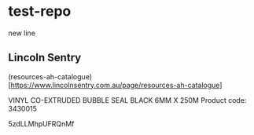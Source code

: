 # test-repo
new line

## Lincoln Sentry
(resources-ah-catalogue)[https://www.lincolnsentry.com.au/page/resources-ah-catalogue]

VINYL CO-EXTRUDED BUBBLE SEAL BLACK 6MM X 250M
Product code: 3430015

5zdLLMhpUFRQnMf
